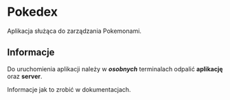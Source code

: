 # Pokedex

Aplikacja służąca do zarządzania Pokemonami.

## Informacje

Do uruchomienia aplikacji należy w **_osobnych_** terminalach odpalić **aplikację** oraz **server**.

Informacje jak to zrobić w dokumentacjach.
